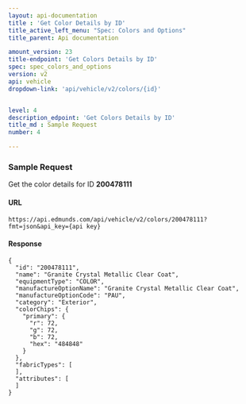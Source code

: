 ```yaml
---
layout: api-documentation
title : 'Get Color Details by ID'
title_active_left_menu: "Spec: Colors and Options"
title_parent: Api documentation

amount_version: 23
title-endpoint: 'Get Colors Details by ID'
spec: spec_colors_and_options
version: v2
api: vehicle
dropdown-link: 'api/vehicle/v2/colors/{id}'


level: 4
description_edpoint: 'Get Colors Details by ID'
title_md : Sample Request
number: 4

---
```


### Sample Request

Get the color details for ID **200478111**

#### URL

	https://api.edmunds.com/api/vehicle/v2/colors/200478111?fmt=json&api_key={api key}
	
#### Response
	
	{
	  "id": "200478111",
	  "name": "Granite Crystal Metallic Clear Coat",
	  "equipmentType": "COLOR",
	  "manufactureOptionName": "Granite Crystal Metallic Clear Coat",
	  "manufactureOptionCode": "PAU",
	  "category": "Exterior",
	  "colorChips": {
	    "primary": {
	      "r": 72,
	      "g": 72,
	      "b": 72,
	      "hex": "484848"
	    }
	  },
	  "fabricTypes": [ 
	  ],
	  "attributes": [
	  ]
	}